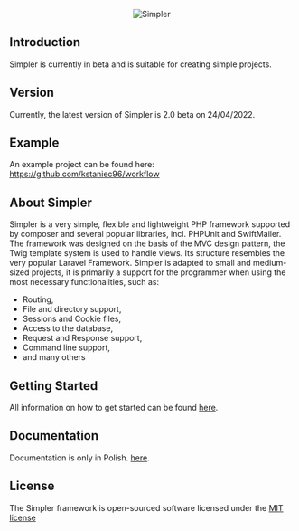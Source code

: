 <p align="center"><img src="https://i.imgur.com/PwAmfWm.png" alt="Simpler"></p>

## Introduction
Simpler is currently in beta and is suitable for creating simple projects.

## Version
Currently, the latest version of Simpler is 2.0 beta on 24/04/2022.

## Example
An example project can be found here: https://github.com/kstaniec96/workflow

## About Simpler
Simpler is a very simple, flexible and lightweight PHP framework supported by 
composer and several popular libraries, incl. PHPUnit and SwiftMailer. 
The framework was designed on the basis of the MVC design pattern, the Twig 
template system is used to handle views. Its structure resembles the very 
popular Laravel Framework. Simpler is adapted to small and medium-sized projects, 
it is primarily a support for the programmer when using the most necessary 
functionalities, such as:
* Routing,
* File and directory support,
* Sessions and Cookie files,
* Access to the database,
* Request and Response support,
* Command line support,
* and many others

## Getting Started
All information on how to get started can be found
[here](https://github.com/kstaniec96/simpler/wiki/Introduction).

## Documentation
Documentation is only in Polish.
[here](https://github.com/kstaniec96/simpler/wiki).

## License
The Simpler framework is open-sourced software licensed under the
[MIT license](https://opensource.org/licenses/MIT)
